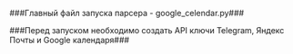 ###Главный файл запуска парсера - google_celendar.py###

###Перед запуском необходимо создать API  ключи Telegram, Яндекс Почты и Google календаря###

